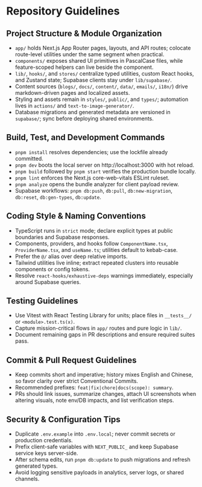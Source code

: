 # Repository Guidelines

## Project Structure & Module Organization
- `app/` holds Next.js App Router pages, layouts, and API routes; colocate route-level utilities under the same segment when practical.
- `components/` exposes shared UI primitives in PascalCase files, while feature-scoped helpers can live beside the component.
- `lib/`, `hooks/`, and `stores/` centralize typed utilities, custom React hooks, and Zustand state; Supabase clients stay under `lib/supabase/`.
- Content sources (`blogs/`, `docs/`, `content/`, `data/`, `emails/`, `i18n/`) drive markdown-driven pages and localized assets.
- Styling and assets remain in `styles/`, `public/`, and `types/`; automation lives in `actions/` and `text-to-image-generator/`.
- Database migrations and generated metadata are versioned in `supabase/`; sync before deploying shared environments.

## Build, Test, and Development Commands
- `pnpm install` resolves dependencies; use the lockfile already committed.
- `pnpm dev` boots the local server on http://localhost:3000 with hot reload.
- `pnpm build` followed by `pnpm start` verifies the production bundle locally.
- `pnpm lint` enforces the Next.js core-web-vitals ESLint ruleset.
- `pnpm analyze` opens the bundle analyzer for client payload review.
- Supabase workflows: `pnpm db:push`, `db:pull`, `db:new-migration`, `db:reset`, `db:gen-types`, `db:update`.

## Coding Style & Naming Conventions
- TypeScript runs in `strict` mode; declare explicit types at public boundaries and Supabase responses.
- Components, providers, and hooks follow `ComponentName.tsx`, `ProviderName.tsx`, and `useName.ts`; utilities default to kebab-case.
- Prefer the `@/` alias over deep relative imports.
- Tailwind utilities live inline; extract repeated clusters into reusable components or config tokens.
- Resolve `react-hooks/exhaustive-deps` warnings immediately, especially around Supabase queries.

## Testing Guidelines
- Use Vitest with React Testing Library for units; place files in `__tests__/` or `<module>.test.ts(x)`.
- Capture mission-critical flows in `app/` routes and pure logic in `lib/`.
- Document remaining gaps in PR descriptions and ensure required suites pass.

## Commit & Pull Request Guidelines
- Keep commits short and imperative; history mixes English and Chinese, so favor clarity over strict Conventional Commits.
- Recommended prefixes: `feat|fix|chore|docs(scope): summary`.
- PRs should link issues, summarize changes, attach UI screenshots when altering visuals, note env/DB impacts, and list verification steps.

## Security & Configuration Tips
- Duplicate `.env.example` into `.env.local`; never commit secrets or production credentials.
- Prefix client-safe variables with `NEXT_PUBLIC_` and keep Supabase service keys server-side.
- After schema edits, run `pnpm db:update` to push migrations and refresh generated types.
- Avoid logging sensitive payloads in analytics, server logs, or shared channels.
